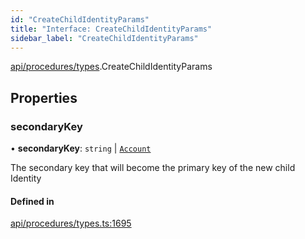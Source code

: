 ```yaml
---
id: "CreateChildIdentityParams"
title: "Interface: CreateChildIdentityParams"
sidebar_label: "CreateChildIdentityParams"
---
```


[api/procedures/types](../../../../../modules/API/Procedures/Types/Types.md).CreateChildIdentityParams

## Properties

### secondaryKey

• **secondaryKey**: `string` \| [`Account`](../../../../../classes/API/Entities/Account/Account.md)

The secondary key that will become the primary key of the new child Identity

#### Defined in

[api/procedures/types.ts:1695](https://github.com/PolymeshAssociation/polymesh-sdk/blob/b55e63737/src/api/procedures/types.ts#L1695)
